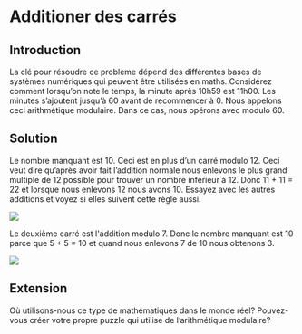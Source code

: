 # Additioner des carrés

## Introduction

La clé pour résoudre ce problème dépend des différentes bases de systèmes numériques qui peuvent être utilisées en maths. Considérez comment lorsqu’on note le temps, la minute après 10h59 est 11h00. Les minutes s’ajoutent jusqu’à 60 avant de recommencer à 0. Nous appelons ceci arithmétique modulaire. Dans ce cas, nous opérons avec modulo 60.

## Solution

Le nombre manquant est 10. Ceci est en plus d’un carré modulo 12. Ceci veut dire qu’après avoir fait l’addition normale nous enlevons le plus grand multiple de 12 possible pour trouver un nombre inférieur à 12. Donc 11 + 11 = 22 et lorsque nous enlevons 12 nous avons 10. Essayez avec les autres additions et voyez si elles suivent cette règle aussi.

![](https://github.com/supportingami/sami-maths-club/blob/master/maths-club-pack/images/addition-squares-3.png?raw=true)

Le deuxième carré est l'addition modulo 7. Donc le nombre manquant est 10 parce que 5 + 5 = 10 et quand nous enlevons 7 de 10 nous obtenons 3.

![](https://github.com/supportingami/sami-maths-club/blob/master/maths-club-pack/images/addition-squares-4.png?raw=true)

## Extension

Où utilisons-nous ce type de mathématiques dans le monde réel? Pouvez-vous créer votre propre puzzle qui utilise de l’arithmétique modulaire?
